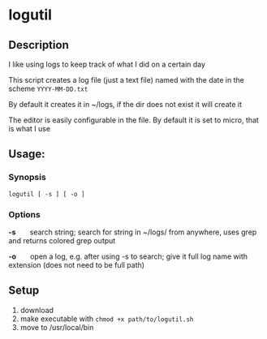 # logutil

## Description

I like using logs to keep track of what I did on a certain day

This script creates a log file (just a text file) named with the date in the scheme `YYYY-MM-DD.txt`

By default it creates it in ~/logs, if the dir does not exist it will create it

The editor is easily configurable in the file. By default it is set to micro, that is what I use

## Usage:

### Synopsis

`logutil [ -s ] [ -o ]`

### Options

**-s** &nbsp;  &nbsp;  &nbsp;  search string; search for string in ~/logs/ from anywhere, uses grep and returns colored grep output

**-o** &nbsp;  &nbsp;  &nbsp;  open a log, e.g. after using -s to search; give it full log name with extension (does not need to be full path)
    
## Setup

1. download
2. make executable with `chmod +x path/to/logutil.sh` 
3. move to /usr/local/bin
